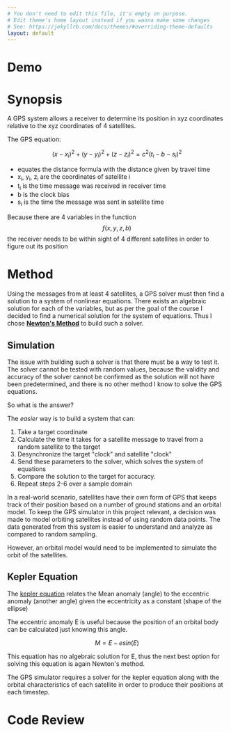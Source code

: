```yaml
---
# You don't need to edit this file, it's empty on purpose.
# Edit theme's home layout instead if you wanna make some changes
# See: https://jekyllrb.com/docs/themes/#overriding-theme-defaults
layout: default
---
```

<script src="https://cdn.mathjax.org/mathjax/latest/MathJax.js?config=TeX-AMS-MML_HTMLorMML" type="text/javascript"></script>
Demo
===========
<blockquote class="imgur-embed-pub" lang="en" data-id="a/awrNq"><a href="//imgur.com/awrNq"></a></blockquote><script async src="//s.imgur.com/min/embed.js" charset="utf-8"></script>

Synopsis
================
A GPS system allows a receiver to determine its position in xyz coordinates relative to the xyz coordinates of 4 satellites.

The GPS equation:

$$
(x - x_i)^2 + (y - y_i)^2 + (z - z_i)^2 = c^2(t_i - b - s_i)^2
$$

* equates the distance formula with the distance given by travel time
* x<sub>i</sub>, y<sub>i</sub>, z<sub>i</sub> are the coordinates of satellite i
* t<sub>i</sub> is the time message was received in receiver time
* b is the clock bias
* s<sub>i</sub> is the time the message was sent in satellite time

Because there are 4 variables in the function $$f(x,y,z,b)$$ the receiver needs to be within sight of 4 different satellites in order to figure out its position

Method
==========
Using the messages from at least 4 satellites, a GPS solver must then find a solution to a system of nonlinear equations. There exists an algebraic solution for each of the variables, but as per the goal of the course I decided to find a numerical solution for the system of equations. Thus I chose [**Newton's Method**](http://fourier.eng.hmc.edu/e176/lectures/NM/node21.html) to build such a solver.

Simulation
-----------
The issue with building such a solver is that there must be a way to test it. The solver cannot be tested with random values, because the validity and accuracy of the solver cannot be confirmed as the solution will not have been predetermined, and there is no other method I know to solve the GPS equations.

So what is the answer?

The *easier* way is to build a system that can:

1. Take a target coordinate 
2. Calculate the time it takes for a satellite message to travel from a random satellite to the target 
3. Desynchronize the target "clock" and satellite "clock" 
4. Send these parameters to the solver, which solves the system of equations
5. Compare the solution to the target for accuracy.
6. Repeat steps 2-6 over a sample domain

In a real-world scenario, satellites have their own form of GPS that keeps track of their position based on a number of ground stations and an orbital model. To keep the GPS simulator in this project relevant, a decision was made to model orbiting satellites instead of using random data points. The data generated from this system is easier to understand and analyze as compared to random sampling.

However, an orbital model would need to be implemented to simulate the orbit of the satellites.

Kepler Equation
----------------
The [kepler equation](https://en.wikipedia.org/wiki/Kepler's_equation) relates the Mean anomaly (angle) to the eccentric anomaly (another angle) given the eccentricity as a constant (shape of the ellipse)

The eccentric anomaly E is useful because the position of an orbital body can be calculated just knowing this angle.

$$
M = E - esin(E)
$$

This equation has no algebraic solution for E, thus the next best option for solving this equation is again Newton's method. 

The GPS simulator requires a solver for the kepler equation along with the orbital characteristics of each satellite in order to produce their positions at each timestep.

Code Review
================

